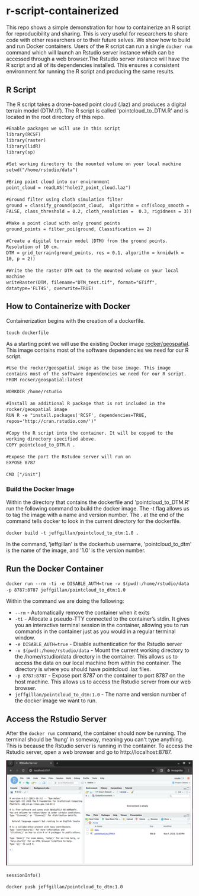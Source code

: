 # r-script-containerized

This repo shows a simple demonstration for how to containerize an R script for reproducibility and sharing. This is very useful for researchers to share code with other researchers or to their future selves. We show how to build and run Docker containers. Users of the R script can run a single `docker run`  command which will launch an Rstudio server instance which can be accessed through a web browser.The Rstudio server instance will have the R script and all of its dependencies installed. This ensures a consistent environment for running the R script and producing the same results.  

## R Script
The R script takes a drone-based point cloud (.laz) and produces a digital terrain model (DTM.tif). The R script is called 'pointcloud_to_DTM.R' and is located in the root directory of this repo.

```
#Enable packages we will use in this script
library(RCSF)
library(raster)
library(lidR) 
library(sp)

#Set working directory to the mounted volume on your local machine
setwd("/home/rstudio/data")

#Bring point cloud into our environment
point_cloud = readLAS("hole17_point_cloud.laz")

#Ground filter using cloth simulation filter
ground = classify_ground(point_cloud,  algorithm = csf(sloop_smooth = FALSE, class_threshold = 0.2, cloth_resolution =  0.3, rigidness = 3))

#Make a point cloud with only ground points
ground_points = filter_poi(ground, Classification == 2)

#Create a digital terrain model (DTM) from the ground points. Resolution of 10 cm. 
DTM = grid_terrain(ground_points, res = 0.1, algorithm = knnidw(k = 10, p = 2))

#Write the the raster DTM out to the mounted volume on your local machine
writeRaster(DTM, filename="DTM_test.tif", format="GTiff", datatype='FLT4S', overwrite=TRUE)
```

## How to Containerize with Docker

Containerization begins with the creation of a dockerfile.

`touch dockerfile`

As a starting point we will use the existing Docker image [rocker/geospatial](https://hub.docker.com/r/rocker/geospatial). This image contains most of the software dependencies we need for our R script.


```
#Use the rocker/geospatial image as the base image. This image contains most of the software dependencies we need for our R script.
FROM rocker/geospatial:latest

WORKDIR /home/rstudio

#Install an additional R package that is not included in the rocker/geospatial image
RUN R -e "install.packages('RCSF', dependencies=TRUE, repos='http://cran.rstudio.com/')"

#Copy the R script into the container. It will be copyed to the working directory specified above.
COPY pointcloud_to_DTM.R .

#Expose the port the Rstudeo server will run on
EXPOSE 8787

CMD ["/init"]
```

### Build the Docker Image

Within the directory that contains the dockerfile and 'pointcloud_to_DTM.R' run the following command to build the docker image. The -t flag allows us to tag the image with a name and version number. The . at the end of the command tells docker to look in the current directory for the dockerfile.

`docker build -t jeffgillan/pointcloud_to_dtm:1.0 .`

In the command, 'jeffgillan' is the dockerhub username, 'pointcloud_to_dtm' is the name of the image, and '1.0' is the version number.

## Run the Docker Container

`docker run --rm -ti -e DISABLE_AUTH=true -v $(pwd):/home/rstudio/data -p 8787:8787 jeffgillan/pointcloud_to_dtm:1.0`

Within the command we are doing the following:
* `--rm` - Automatically remove the container when it exits
* `-ti` - Allocate a pseudo-TTY connected to the container’s stdin. It gives you an interactive terminal session in the container, allowing you to run commands in the container just as you would in a regular terminal window.
* `-e DISABLE_AUTH=true` - Disable authentication for the Rstudio server
* `-v $(pwd):/home/rstudio/data` - Mount the current working directory to the /home/rstudio/data directory in the container. This allows us to access the data on our local machine from within the container. The directory is where you should have pointcloud .laz files.
* `-p 8787:8787` - Expose port 8787 on the container to port 8787 on the host machine. This allows us to access the Rstudio server from our web browser.
* `jeffgillan/pointcloud_to_dtm:1.0` - The name and version number of the docker image we want to run.

## Access the Rstudio Server
After the `docker run` command, the container should now be running. The terminal should be 'hung' in someway, meaning you can't type anything. This is because the Rstudio server is running in the container. To access the Rstudio server, open a web browser and go to http://localhost:8787.

![](./images/rstudio_screenshot.png)

`sessionInfo()`



`docker push jeffgillan/pointcloud_to_dtm:1.0`
